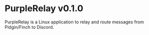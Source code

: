 # PurpleRelay v0.1.0
PurpleRelay is a Linux application to relay and route messages from Pidgin/Finch to Discord.


